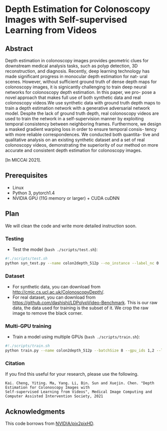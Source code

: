 # Depth Estimation for Colonoscopy Images with Self-supervised Learning from Videos
## Abstract
Depth estimation in colonoscopy images provides geometric
clues for downstream medical analysis tasks, such as polyp detection,
3D reconstruction, and diagnosis. Recently, deep learning technology
has made significant progress in monocular depth estimation for nat-
ural scenes. However, without sufficient ground truth of dense depth
maps for colonoscopy images, it is signicantly challenging to train deep
neural networks for colonoscopy depth estimation. In this paper, we pro-
pose a novel approach that makes full use of both synthetic data and real
colonoscopy videos.We use synthetic data with ground truth depth maps
to train a depth estimation network with a generative adversarial network
model. Despite the lack of ground truth depth, real colonoscopy videos
are used to train the network in a self-supervision manner by exploiting 
temporal consistency between neighboring frames. Furthermore, we
design a masked gradient warping loss in order to ensure temporal consis-
tency with more reliable correspondences. We conducted both quantita-
tive and qualitative analysis on an existing synthetic dataset and a set of
real colonoscopy videos, demonstrating the superiority of our method on
more accurate and consistent depth estimation for colonoscopy images.

[In MICCAI 2021].  

## Prerequisites
- Linux
- Python 3, pytorch1.4
- NVIDIA GPU (11G memory or larger) + CUDA cuDNN

## Plan
We will clean the code and write more detailed instruction soon. 

### Testing
- Test the model (`bash ./scripts/test.sh`):
```bash
#!./scripts/test.sh
python syn_test.py --name colon2depth_512p --no_instance --label_nc 0
```

### Dataset
- For synthetic data, you can download from http://cmic.cs.ucl.ac.uk/ColonoscopyDepth/.
- For real dataset, you can download from https://github.com/dashishi/LDPolypVideo-Benchmark. This is our raw data, the data used for training is the subset of it. We crop the raw image to remove the black corner.

### Multi-GPU training
- Train a model using multiple GPUs (`bash ./scripts/train.sh`):
```bash
#!./scripts/train.sh
python train.py --name colon2depth_512p --batchSize 8 --gpu_ids 1,2 --label_nc 0 --no_instance --tf_log --no_vgg_loss --continue_train```
```

### Citation
If you find this useful for your research, please use the following.

```
Kai. Cheng, Yiting. Ma, Yang. Li, Bin. Sun and Xuejin. Chen. "Depth Estimation for Colonoscopy Images with
Self-supervised Learning from Videos", Medical Image Computing and Computer Assisted Intervention Society, 2021
```

## Acknowledgments
This code borrows from [NVIDIA/pix2pixHD](https://github.com/NVIDIA/pix2pixHD).
